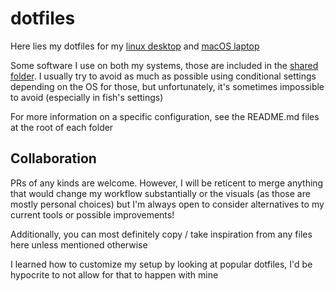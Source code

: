 # dotfiles

Here lies my dotfiles for my [linux desktop](./linux) and [macOS laptop](./macOS)

Some software I use on both my systems, those are included in the [shared folder](./shared). I usually try to avoid as much as possible using conditional settings depending on the OS for those, but unfortunately, it's sometimes impossible to avoid (especially in fish's settings)

For more information on a specific configuration, see the README.md files at the root of each folder

## Collaboration

PRs of any kinds are welcome. However, I will be reticent to merge anything that would change my workflow substantially or the visuals (as those are mostly personal choices) but I'm always open to consider alternatives to my current tools or possible improvements!

Additionally, you can most definitely copy / take inspiration from any files here unless mentioned otherwise

I learned how to customize my setup by looking at popular dotfiles, I'd be hypocrite to not allow for that to happen with mine

